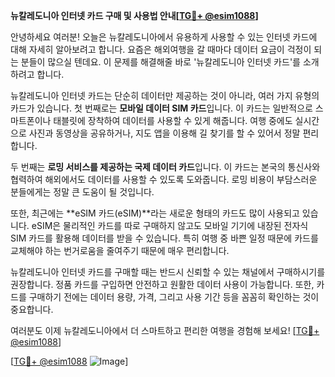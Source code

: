 **뉴칼레도니아 인터넷 카드 구매 및 사용법 안내[[TG💪+ @esim1088](https://t.me/s/esim1088)]**

안녕하세요 여러분! 오늘은 뉴칼레도니아에서 유용하게 사용할 수 있는 인터넷 카드에 대해 자세히 알아보려고 합니다. 요즘은 해외여행을 갈 때마다 데이터 요금이 걱정이 되는 분들이 많으실 텐데요. 이 문제를 해결해줄 바로 '뉴칼레도니아 인터넷 카드'를 소개하려고 합니다.

뉴칼레도니아 인터넷 카드는 단순히 데이터만 제공하는 것이 아니라, 여러 가지 유형의 카드가 있습니다. 첫 번째로는 **모바일 데이터 SIM 카드**입니다. 이 카드는 일반적으로 스마트폰이나 태블릿에 장착하여 데이터를 사용할 수 있게 해줍니다. 여행 중에도 실시간으로 사진과 동영상을 공유하거나, 지도 앱을 이용해 길 찾기를 할 수 있어서 정말 편리합니다.

두 번째는 **로밍 서비스를 제공하는 국제 데이터 카드**입니다. 이 카드는 본국의 통신사와 협력하여 해외에서도 데이터를 사용할 수 있도록 도와줍니다. 로밍 비용이 부담스러운 분들에게는 정말 큰 도움이 될 것입니다.

또한, 최근에는 **eSIM 카드(eSIM)**라는 새로운 형태의 카드도 많이 사용되고 있습니다. eSIM은 물리적인 카드를 따로 구매하지 않고도 모바일 기기에 내장된 전자식 SIM 카드를 활용해 데이터를 받을 수 있습니다. 특히 여행 중 바쁜 일정 때문에 카드를 교체해야 하는 번거로움을 줄여주기 때문에 매우 편리합니다.

뉴칼레도니아 인터넷 카드를 구매할 때는 반드시 신뢰할 수 있는 채널에서 구매하시기를 권장합니다. 정품 카드를 구입하면 안전하고 원활한 데이터 사용이 가능합니다. 또한, 카드를 구매하기 전에는 데이터 용량, 가격, 그리고 사용 기간 등을 꼼꼼히 확인하는 것이 중요합니다.

여러분도 이제 뉴칼레도니아에서 더 스마트하고 편리한 여행을 경험해 보세요! [[TG💪+ @esim1088](https://t.me/s/esim1088)]

[[TG💪+ @esim1088](https://t.me/s/esim1088) ![Image](https://i.postimg.cc/Y0z9fWf4/image.png)]
